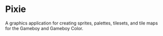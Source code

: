# Pixie
A graphics application for creating sprites, palettes, tilesets, and tile maps for the Gameboy and Gameboy Color.
